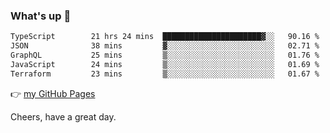 ### What's up 👋

<!--START_SECTION:waka-->

```txt
TypeScript        21 hrs 24 mins  ██████████████████████▓░░   90.16 %
JSON              38 mins         ▓░░░░░░░░░░░░░░░░░░░░░░░░   02.71 %
GraphQL           25 mins         ▒░░░░░░░░░░░░░░░░░░░░░░░░   01.76 %
JavaScript        24 mins         ▒░░░░░░░░░░░░░░░░░░░░░░░░   01.69 %
Terraform         23 mins         ▒░░░░░░░░░░░░░░░░░░░░░░░░   01.67 %
```

<!--END_SECTION:waka-->

👉 [my GitHub Pages](https://ykzhukian.github.io)

Cheers, have a great day.

